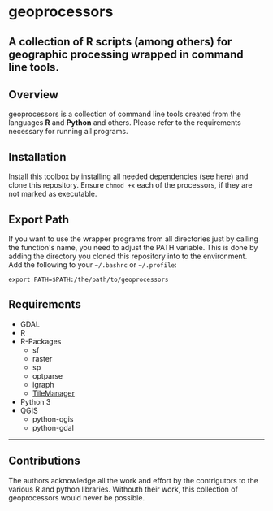 # geoprocessors
A collection of R scripts (among others) for geographic processing wrapped in command line tools. 
---
## Overview
geoprocessors is a collection of command line tools created from the languages **R** and **Python** and others. 
Please refer to the requirements necessary for running all programs. 

## Installation 

Install this toolbox by installing all needed dependencies (see [here](https://github.com/mwip/geoprocessors#requirements)) and clone this repository. Ensure `chmod +x` each of the processors, if they are not marked as executable. 

## Export Path

If you want to use the wrapper programs from all directories just by calling the function's name, you need to adjust the PATH variable. This is done by adding the directory you cloned this repository into to the environment.  
Add the following to your `~/.bashrc` or `~/.profile`:
```
export PATH=$PATH:/the/path/to/geoprocessors
```


## Requirements
- GDAL
- R
- R-Packages
    + sf
    + raster
    + sp
    + optparse
    + igraph
    + [TileManager](https://github.com/AndyPL22/TileManager)
- Python 3
- QGIS
    + python-qgis
    + python-gdal

---
## Contributions

The authors acknowledge all the work and effort by the contrigutors to the various R and python libraries. Withouth their work, this collection of geoprocessors would never be possible. 


